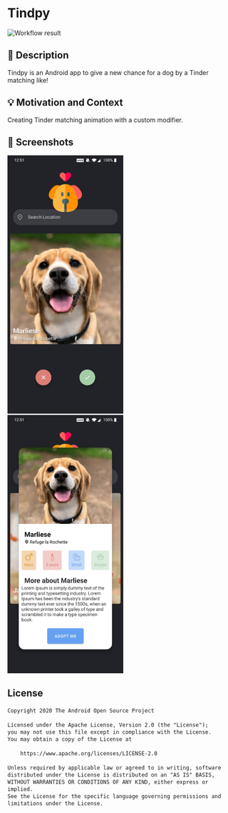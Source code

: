 # Tindpy

<!--- Replace <OWNER> with your Github Username and <REPOSITORY> with the name of your repository. -->
<!--- You can find both of these in the url bar when you open your repository in github. -->
![Workflow result](https://github.com/GerardPaligot/adopt-puppy-compose/workflows/Check/badge.svg)


## :scroll: Description
<!--- Describe your app in one or two sentences -->
Tindpy is an Android app to give a new chance for a dog by a Tinder matching like!

## :bulb: Motivation and Context
<!--- Optionally point readers to interesting parts of your submission. -->
<!--- What are you especially proud of? -->
Creating Tinder matching animation with a custom modifier.

## :camera_flash: Screenshots
<!-- You can add more screenshots here if you like -->
<img src="/results/screenshot_1.png" width="260">&emsp;<img src="/results/screenshot_2.png" width="260">

## License
```
Copyright 2020 The Android Open Source Project

Licensed under the Apache License, Version 2.0 (the "License");
you may not use this file except in compliance with the License.
You may obtain a copy of the License at

    https://www.apache.org/licenses/LICENSE-2.0

Unless required by applicable law or agreed to in writing, software
distributed under the License is distributed on an "AS IS" BASIS,
WITHOUT WARRANTIES OR CONDITIONS OF ANY KIND, either express or implied.
See the License for the specific language governing permissions and
limitations under the License.
```